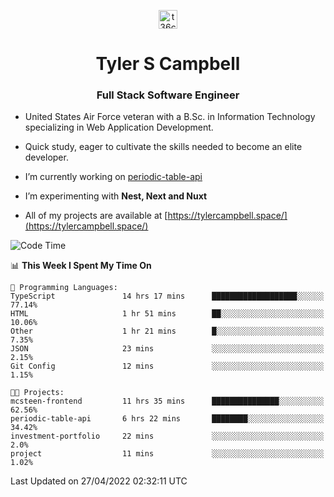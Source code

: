 <p align="center">
<a href="https://www.linkedin.com/in/t36campbell" target="blank"><img align="center" src="https://ik.imagekit.io/t36campbell/Portfolio/linkedin.png.original_m8bbGgPh6.png" alt="t36campbell" height="30" width="30" /></a>
</p>
<h1 align="center">Tyler S Campbell</h1>
<h3 align="center">Full Stack Software Engineer</h3>

* United States Air Force veteran with a B.Sc. in Information Technology specializing in Web Application Development. 

* Quick study, eager to cultivate the skills needed to become an elite developer.

* I’m currently working on [periodic-table-api](https://github.com/t36campbell/periodic-table-api)

* I’m experimenting with **Nest, Next and Nuxt**

* All of my projects are available at [https://tylercampbell.space/](https://tylercampbell.space/)

<!--START_SECTION:waka-->
![Code Time](http://img.shields.io/badge/Code%20Time-1%2C598%20hrs%204%20mins-blue)

📊 **This Week I Spent My Time On** 

```text
💬 Programming Languages: 
TypeScript               14 hrs 17 mins      ███████████████████░░░░░░   77.14% 
HTML                     1 hr 51 mins        ██░░░░░░░░░░░░░░░░░░░░░░░   10.06% 
Other                    1 hr 21 mins        █░░░░░░░░░░░░░░░░░░░░░░░░   7.35% 
JSON                     23 mins             ░░░░░░░░░░░░░░░░░░░░░░░░░   2.15% 
Git Config               12 mins             ░░░░░░░░░░░░░░░░░░░░░░░░░   1.15%

🐱‍💻 Projects: 
mcsteen-frontend         11 hrs 35 mins      ███████████████░░░░░░░░░░   62.56% 
periodic-table-api       6 hrs 22 mins       ████████░░░░░░░░░░░░░░░░░   34.42% 
investment-portfolio     22 mins             ░░░░░░░░░░░░░░░░░░░░░░░░░   2.0% 
project                  11 mins             ░░░░░░░░░░░░░░░░░░░░░░░░░   1.02%

```


 Last Updated on 27/04/2022 02:32:11 UTC
<!--END_SECTION:waka-->

